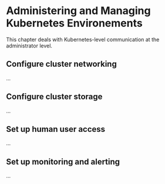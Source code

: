 # Administering and Managing Kubernetes Environements

This chapter deals with Kubernetes-level communication at the administrator level.

## Configure cluster networking

...

## Configure cluster storage

...

## Set up human user access

...

## Set up monitoring and alerting

...
